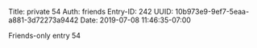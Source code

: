 Title: private 54
Auth: friends
Entry-ID: 242
UUID: 10b973e9-9ef7-5eaa-a881-3d72273a9442
Date: 2019-07-08 11:46:35-07:00

Friends-only entry 54
